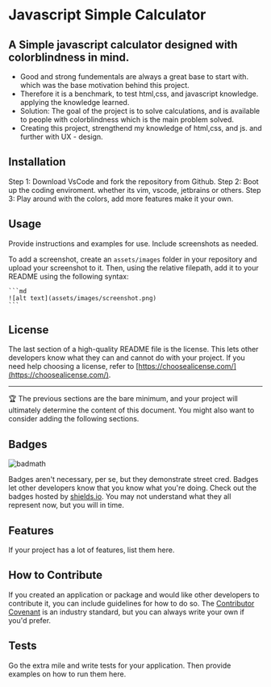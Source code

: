 # Javascript Simple Calculator

## A Simple javascript calculator designed with colorblindness in mind.

- Good and strong fundementals are always a great base to start with. which was the base motivation behind this project. 
- Therefore it is a benchmark, to test html,css, and javascript knowledge. applying the knowledge learned.
- Solution: The goal of the project is to solve calculations, and is available to people with colorblindness which is the main problem solved.
- Creating this project, strengthend my knowledge of html,css, and js. and further with UX - design.


## Installation

Step 1: Download VsCode and fork the repository from Github.
Step 2: Boot up the coding enviroment. whether its vim, vscode, jetbrains or others.
Step 3: Play around with the colors, add more features make it your own.

## Usage

Provide instructions and examples for use. Include screenshots as needed.

To add a screenshot, create an `assets/images` folder in your repository and upload your screenshot to it. Then, using the relative filepath, add it to your README using the following syntax:

    ```md
    ![alt text](assets/images/screenshot.png)
    ```


## License

The last section of a high-quality README file is the license. This lets other developers know what they can and cannot do with your project. If you need help choosing a license, refer to [https://choosealicense.com/](https://choosealicense.com/).

---

🏆 The previous sections are the bare minimum, and your project will ultimately determine the content of this document. You might also want to consider adding the following sections.

## Badges

![badmath](https://img.shields.io/github/languages/top/lernantino/badmath)

Badges aren't necessary, per se, but they demonstrate street cred. Badges let other developers know that you know what you're doing. Check out the badges hosted by [shields.io](https://shields.io/). You may not understand what they all represent now, but you will in time.

## Features

If your project has a lot of features, list them here.

## How to Contribute

If you created an application or package and would like other developers to contribute it, you can include guidelines for how to do so. The [Contributor Covenant](https://www.contributor-covenant.org/) is an industry standard, but you can always write your own if you'd prefer.

## Tests

Go the extra mile and write tests for your application. Then provide examples on how to run them here.
